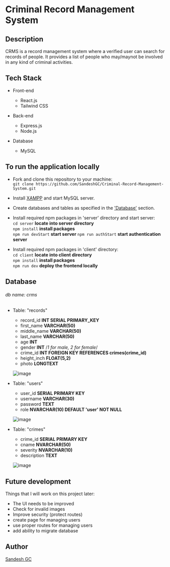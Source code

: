 # Criminal Record Management System

## Description

CRMS is a record management system where a verified user can search for records of people. It provides a list of people who may/maynot be involved in any kind of criminal activities.

## Tech Stack

-   Front-end

    -   React.js
    -   Tailwind CSS

-   Back-end

    -   Express.js
    -   Node.js

-   Database
    -   MySQL

## To run the application locally

-   Fork and clone this repository to your machine: <br/>
    `git clone https://github.com/SandeshGC/Criminal-Record-Management-System.git`

-   Install <a href="https://www.apachefriends.org/download.html">XAMPP</a> and start MySQL server.

-   Create databases and tables as specified in the <a href="#Database">'Database'</a> section.

-   Install required npm packages in 'server' directory and start server:<br/>
    `cd server` **locate into server directory**  
    `npm install` **install packages**  
    `npm run devStart` **start server**
    `npm run authStart` **start authentication server**

-   Install required npm packages in 'client' directory:<br/>
    `cd client` **locate into client directory**  
    `npm install` **install packages**  
    `npm run dev` **deploy the frontend locally**

## Database

###### db name: crms

-   Table: "records"

    -   record_id **INT SERIAL PRIMARY_KEY**
    -   first_name **VARCHAR(50)**
    -   middle_name **VARCHAR(50)**
    -   last_name **VARCHAR(50)**
    -   age **INT**
    -   gender **INT** /_1 for male, 2 for female_/
    -   crime_id **INT FOREIGN KEY REFERENCES crimes(crime_id)**
    -   height_inch **FLOAT(5,2)**
    -   photo **LONGTEXT**
    
    ![image](https://user-images.githubusercontent.com/59115123/218262228-4486cdf9-3522-450c-80fe-fed2e787137a.png)


-   Table: "users"

    -   user_id **SERIAL PRIMARY KEY**
    -   username **VARCHAR(30)**
    -   password **TEXT**
    -   role **NVARCHAR(10) DEFAULT 'user' NOT NULL**
    
    ![image](https://user-images.githubusercontent.com/59115123/218262410-b1912437-a8b9-463a-b0ac-d72199066bc0.png)



-   Table: "crimes"
    -   crime_id **SERIAL PRIMARY KEY**
    -   cname **NVARCHAR(50)**
    -   severity **NVARCHAR(10)**
    -   description **TEXT**
    
    ![image](https://user-images.githubusercontent.com/59115123/218259605-5fbeb5c6-fe84-4192-81be-d71aca0bc824.png)

## Future development

Things that I will work on this project later:

-   The UI needs to be improved
-   Check for invalid images
-   Improve security (protect routes)
-   create page for managing users
-   use proper routes for managing users
-   add ability to migrate database

## Author

[Sandesh GC](https://www.gcsandesh.com.np)

